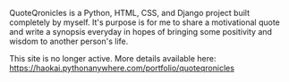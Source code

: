 QuoteQronicles is a Python, HTML, CSS, and Django project built completely by myself.
It's purpose is for me to share a motivational quote and write a synopsis everyday in hopes of bringing some positivity and wisdom to another person's life.

This site is no longer active. More details available here: https://haokai.pythonanywhere.com/portfolio/quoteqronicles
